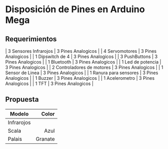 # Disposición de Pines en Arduino Mega

## Requerimientos

| 3 Sensores Infrarojos | 3 Pines Analogicos |
| 4 Servomotores | 3 Pines Analogicos |
| 1 Dipswitch de 4 | 3 Pines Analogicos |
| 3 PushButtons |  3 Pines Analogicos |
| 1 Bluetooth | 3 Pines Analogicos |
| 1 Led de potencia | 3 Pines Analogicos |
| 2 Controladores de motores | 3 Pines Analogicos |
| 1 Sensor de Linea | 3 Pines Analogicos |
| 1 Ranura para sensores | 3 Pines Analogicos |
| 1 Buzzer | 3 Pines Analogicos |
| 1 Acelerometro | 3 Pines Analogicos |
| 1 TFT | 3 Pines Analogicos |
## Propuesta
| Modelo | Color   |
| ------ |------:|
| Infrarojos  | | 
| Scala  | Azul    |
| Palais | Granate |
